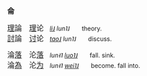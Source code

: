 
### 侖

<big>[理]()論　[理]()论</big>　_[li˩]() lun˥˩_　　theory.   
<big>[討]()論　[讨]()论</big>　_[tao˩]() lun˥˩_　　discuss.   

<big>淪[落]()　沦[落]()</big>　_lun˧˥ [luo˥˩]()_　　fall. sink.   
<big>淪[為]()　沦[为]()</big>　_lun˧˥ [wei˥˩]()_　　become. fall into.   


<!--
<big>[緊]()急</big>　_[gin3]()giv2_　urgent. emergency.   
<big>急[劇]()</big>　_giv2[gyh4]()_　sudden. rapid.
-->








